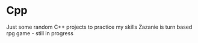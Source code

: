 # Cpp
Just some random C++ projects to practice my skills
Zazanie is turn based rpg game - still in progress
